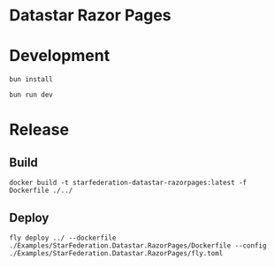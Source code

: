 # Datastar Razor Pages

# Development
```shell
bun install
```

```shell
bun run dev
```

# Release

## Build
```shell
docker build -t starfederation-datastar-razorpages:latest -f Dockerfile ./../
```

## Deploy
```shell
fly deploy ../ --dockerfile ./Examples/StarFederation.Datastar.RazorPages/Dockerfile --config ./Examples/StarFederation.Datastar.RazorPages/fly.toml
```